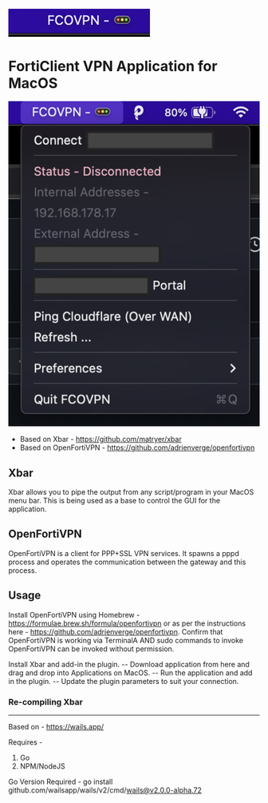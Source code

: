 ![alt text](https://github.com/Jiriteach/FCOVPN/blob/d4f3332bc284a89a4f9d41c86cd1d9559e4324b9/screenshots/Screen%20Shot%202022-02-02%20at%2022.38.42.png?raw=true)

# FortiClient VPN Application for MacOS

![alt text](https://github.com/Jiriteach/FCOVPN/blob/main/screenshots/Screen%20Shot%202022-02-02%20at%2022.39.08.png?raw=true?raw=true)

* Based on Xbar - https://github.com/matryer/xbar
* Based on OpenFortiVPN - https://github.com/adrienverge/openfortivpn

## Xbar
Xbar allows you to pipe the output from any script/program in your MacOS menu bar. This is being used as a base to control the GUI for the application.

## OpenFortiVPN
OpenFortiVPN is a client for PPP+SSL VPN  services. It spawns a pppd process and operates the communication between the gateway and this process.

## Usage
Install OpenFortiVPN using Homebrew - https://formulae.brew.sh/formula/openfortivpn or as per the instructions here - https://github.com/adrienverge/openfortivpn. Confirm that OpenFortiVPN is working via TerminalA AND sudo commands to invoke OpenFortiVPN can be invoked without permission.

Install Xbar and add-in the plugin.
-- Download application from here and drag and drop into Applications on MacOS.
-- Run the application and add in the plugin.
-- Update the plugin parameters to suit your connection.

### Re-compiling Xbar
---------------------
Based on - https://wails.app/

Requires - 
1. Go
2. NPM/NodeJS

Go Version Required - go install github.com/wailsapp/wails/v2/cmd/wails@v2.0.0-alpha.72
